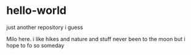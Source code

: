 # hello-world
just another repository i guess

Milo here. i like hikes and nature and stuff
never been to the moon but i hope to fo so someday
